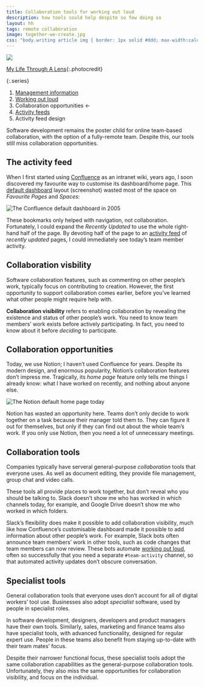 ```yaml
---
title: Collaboration tools for working out loud
description: how tools could help despite so few doing so
layout: hh
tags: remote collaboration
image: together-we-create.jpg
css: "body.writing article img { border: 1px solid #ddd; max-width:calc(100% - 3px); margin-bottom:0.5em }"
---
```


![](together-we-create.jpg)

[My Life Through A Lens](https://unsplash.com/photos/bq31L0jQAjU){:.photocredit}

{:.series}
1. [Management information](management-information)
2. [Working out loud](work-out-loud)
3. Collaboration opportunities ←
4. [Activity feeds](activity-feed)
5. Activity feed design

Software development remains the poster child for online team-based collaboration,
with the option of a fully-remote team.
Despite this, our tools still miss collaboration opportunities.

## The activity feed

When I first started using [Confluence](https://en.wikipedia.org/wiki/Confluence_(software)) 
as an intranet wiki, years ago, 
I soon discovered my favourite way to customise its dashboard/home page.
This [default dashboard](https://confluence.atlassian.com/display/CONF256/Customising+the+Dashboard)
layout (screenshot) wasted most of the space on _Favourite Pages_ and _Spaces_:

![The Confluence default dashboard in 2005](confluence-dashboard.webp)

These bookmarks only helped with navigation, not collaboration.
Fortunately, I could expand the _Recently Updated_ to use the whole right-hand half of the page.
By devoting half of the page to an
[activity feed](https://knock.app/blog/the-benefits-of-adding-an-activity-feed-to-your-product)
of _recently updated_ pages, I could immediately see today’s team member activity.

## Collaboration visbility

Software collaboration features, such as commenting on other people’s work,
typically focus on contributing to creation.
However, the first opportunity to support collaboration comes earlier,
before you’ve learned what other people might require help with.

**Collaboration visibility** refers to enabling collaboration by revealing the existence and status of other people’s work.
You need to know team members’ work exists before actively participating.
In fact, you need to know about it before _deciding_ to participate.

## Collaboration opportunities

Today, we use Notion; I haven’t used Confluence for years.
Despite its modern design, and enormous popularity,
Notion’s collaboration features don’t impress me.
Tragically, its _home page_ feature only tells me things I already know:
what I have worked on recently, and nothing about anyone else.

![The Notion default home page today](notion-home-page.webp)

Notion has wasted an opportunity here.
Teams don’t only decide to work together on a task because their manager told them to.
They can figure it out for themselves, but only if they can find out about the whole team’s work.
If you only use Notion, then you need a lot of unnecessary meetings.

## Collaboration tools

Companies typically have serveral general-purpose _collaboration_ tools that everyone uses.
As well as document editing, they provide file management, group chat and video calls.

These tools all provide places to work together, but don’t reveal who you should be talking to.
Slack doesn’t show me who has worked in which channels today, for example,
and Google Drive doesn’t show me who worked in which folders.

Slack’s flexibility does make it possible to add collaboration visibility,
much like how Confluence’s customisable dashboard made it possible to add information about other people’s work.
For example, Slack bots often announce team members’ work in other tools,
such as code changes that team members can now review.
These bots automate [working out loud](work-out-loud),
often so successfully that you need a separate `#team-activity` channel,
so that automated activity updates don’t obscure conversation.

## Specialist tools

General collaboration tools that everyone uses don’t account for all of digital workers’ tool use.
Businesses also adopt _specialist_ software, used by people in specialist roles.

In software development, designers, developers and product managers have their own tools.
Similarly, sales, marketing and finance teams also have specialist tools,
with advanced functionality, designed for regular expert use.
People in these teams also benefit from staying up-to-date with their team mates’ focus.

Despite their narrower functional focus,
these specialist tools adopt the same collaboration capabilities as the general-purpose collaboration tools.
Unfortunately, they also miss the same opportunities for collaboration visibility, and focus on the individual.
